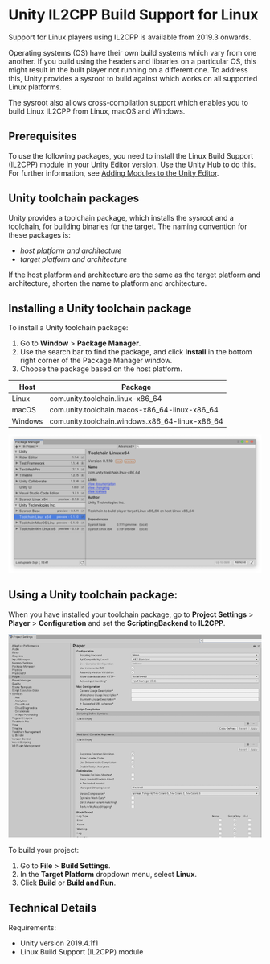 # Unity IL2CPP Build Support for Linux

Support for Linux players using IL2CPP is available from 2019.3 onwards.

Operating systems (OS) have their own build systems which vary from one another. If you build using the headers and libraries on a particular OS, this might result in the built player not running on a different one. To address this, Unity provides a sysroot to build against which works on all supported Linux platforms.

The sysroot also allows cross-compilation support which enables you to build Linux IL2CPP from Linux, macOS and Windows.

## Prerequisites

To use the following packages, you need to install the Linux Build Support (IL2CPP) module in your Unity Editor version. Use the Unity Hub to do this. For further information, see [Adding Modules to the Unity Editor](https://docs.unity3d.com/2021.2/Documentation/Manual/GettingStartedAddingEditorComponents.html).

## Unity toolchain packages

Unity provides a toolchain package, which installs the sysroot and a toolchain, for building binaries for the target. The naming convention for these packages is:

* _host platform and architecture_ 
* _target platform and architecture_

If the host platform and architecture are the same as the target platform and architecture, shorten the name to platform and architecture.

## Installing a Unity toolchain package

To install a Unity toolchain package:
1. Go to **Window** > **Package Manager**. 
2. Use the search bar to find the package, and click **Install** in the bottom right corner of the Package Manager window.  
3. Choose the package based on the host platform.

| Host    | Package                                  |
| ------- | ---------------------------------------- |
| Linux   | com.unity.toolchain.linux-x86_64         |
| macOS     | com.unity.toolchain.macos-x86_64-linux-x86_64 |
| Windows | com.unity.toolchain.windows.x86_64-linux-x86_64 |

![Package Manager window](Images/sysroot_PackageManagerScreenshot.png)

## Using a Unity toolchain package:

When you have installed your toolchain package, go to **Project Settings** &gt; **Player** &gt; **Configuration** and set the **ScriptingBackend** to **IL2CPP**.

![Project Settings window](Images/sysroot_ProjectSettingsScreenshot.png)

To build your project:
1. Go to **File** &gt; **Build Settings**.
2. In the **Target Platform** dropdown menu, select **Linux**.
3. Click **Build** or **Build and Run**.

## Technical Details

Requirements:

- Unity version 2019.4.1f1
- Linux Build Support (IL2CPP) module
